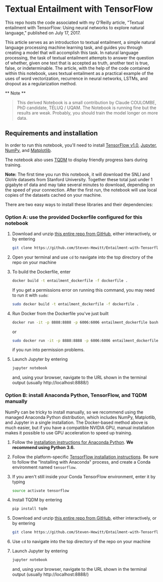 # Textual Entailment with TensorFlow

This repo hosts the code associated with my O'Reilly article, "Textual entailment with TensorFlow: Using neural networks to explore natural language," published on July 17, 2017.

This article serves as an introduction to textual entailment, a simple natural language processing machine learning task, and guides you through creating a model that will accomplish this task.  In natural language processing, the task of textual entailment attempts to answer the question of whether, given one text that is accepted as truth, another text is true, false, or indeterminable.  The article, with the help of the code contained within this notebook, uses textual entailment as a practical example of the uses of word vectorization, recurrence in neural networks, LSTMs, and dropout as a regularization method.

** Note **
> This derived Notebook is a small contribution by Claude COULOMBE, PhD candidate, TÉLUQ / UQAM. The Notebook is running fine but the results are weak. Probably, you should train the model longer on more data.

## Requirements and installation
In order to run this notebook, you'll need to install [TensorFlow v1.0](https://www.tensorflow.org/), [Jupyter](http://jupyter.org/), [NumPy](http://www.numpy.org/), and [Matplotlib](http://matplotlib.org/).

The notebook also uses [TQDM](https://pypi.python.org/pypi/tqdm) to display friendly progress bars during training.

**Note:** The first time you run this notebook, it will download the SNLI and GloVe datasets from Stanford University. Together these total just under 1 gigabyte of data and may take several minutes to download, depending on the speed of your connection. After the first run, the notebook will use local copies of the datasets cached on your machine.

There are two easy ways to install these libraries and their dependencies:

### Option A: use the provided Dockerfile configured for this notebook

1. Download and unzip [this entire repo from GitHub](https://github.com/Steven-Hewitt/Entailment-with-Tensorflow), either interactively, or by entering
    ```bash
    git clone https://github.com/Steven-Hewitt/Entailment-with-Tensorflow.git
    ```

2. Open your terminal and use `cd` to navigate into the top directory of the repo on your machine

3. To build the Dockerfile, enter
    ```bash
    docker build -t entailment_dockerfile -f dockerfile .
    ```
    If you get a permissions error on running this command, you may need to run it with `sudo`:
    ```bash
    sudo docker build -t entailment_dockerfile -f dockerfile .
    ```

4. Run Docker from the Dockerfile you've just built
    ```bash
    docker run -it -p 8888:8888 -p 6006:6006 entailment_dockerfile bash
    ```
    or
    ```bash
    sudo docker run -it -p 8888:8888 -p 6006:6006 entailment_dockerfile bash
    ```
    if you run into permission problems.

5. Launch Jupyter by entering
    ```bash
    jupyter notebook
    ```
    and, using your browser, navigate to the URL shown in the terminal output (usually http://localhost:8888/)

### Option B: install Anaconda Python, TensorFlow, and TQDM manually
NumPy can be tricky to install manually, so we recommend using the managed Anaconda Python distribution, which includes NumPy, Matplotlib, and Jupyter in a single installation. The Docker-based method above is much easier, but if you have a compatible NVIDIA GPU, manual installation makes it possible to use GPU acceleration to speed up training.

1. Follow the [installation instructions for Anaconda Python](https://www.continuum.io/downloads). **We recommend using Python 3.6.**

2. Follow the platform-specific [TensorFlow installation instructions](https://www.tensorflow.org/install/). Be sure to follow the "Installing with Anaconda" process, and create a Conda environment named `tensorflow`.

3. If you aren't still inside your Conda TensorFlow environment, enter it by typing
    ```bash
    source activate tensorflow
    ```

4. Install TQDM by entering
    ```bash
    pip install tqdm
    ```

5. Download and unzip [this entire repo from GitHub](https://github.com/Steven-Hewitt/Entailment-with-Tensorflow), either interactively, or by entering
    ```bash
    git clone https://github.com/Steven-Hewitt/Entailment-with-Tensorflow.git
    ```

6. Use `cd` to navigate into the top directory of the repo on your machine

7. Launch Jupyter by entering
    ```bash
    jupyter notebook
    ```
    and, using your browser, navigate to the URL shown in the terminal output (usually http://localhost:8888/)
